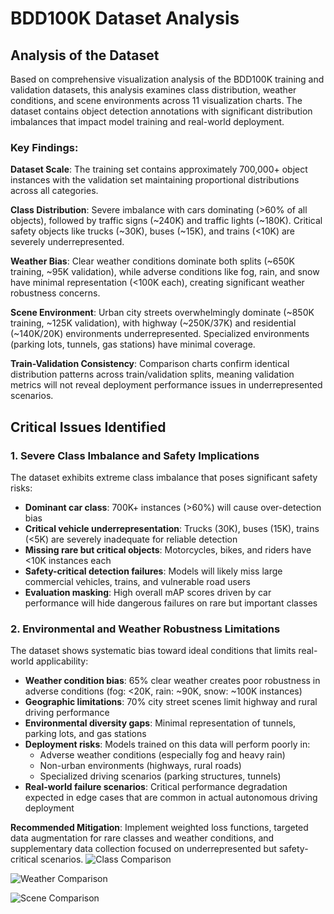 # BDD100K Dataset Analysis

## Analysis of the Dataset

Based on comprehensive visualization analysis of the BDD100K training and validation datasets, this analysis examines class distribution, weather conditions, and scene environments across 11 visualization charts. The dataset contains object detection annotations with significant distribution imbalances that impact model training and real-world deployment.

### Key Findings:

**Dataset Scale**: The training set contains approximately 700,000+ object instances with the validation set maintaining proportional distributions across all categories.

**Class Distribution**: Severe imbalance with cars dominating (>60% of all objects), followed by traffic signs (~240K) and traffic lights (~180K). Critical safety objects like trucks (~30K), buses (~15K), and trains (<10K) are severely underrepresented.

**Weather Bias**: Clear weather conditions dominate both splits (~650K training, ~95K validation), while adverse conditions like fog, rain, and snow have minimal representation (<100K each), creating significant weather robustness concerns.

**Scene Environment**: Urban city streets overwhelmingly dominate (~850K training, ~125K validation), with highway (~250K/37K) and residential (~140K/20K) environments underrepresented. Specialized environments (parking lots, tunnels, gas stations) have minimal coverage.

**Train-Validation Consistency**: Comparison charts confirm identical distribution patterns across train/validation splits, meaning validation metrics will not reveal deployment performance issues in underrepresented scenarios.

## Critical Issues Identified

### 1. **Severe Class Imbalance and Safety Implications**

The dataset exhibits extreme class imbalance that poses significant safety risks:

- **Dominant car class**: 700K+ instances (>60%) will cause over-detection bias
- **Critical vehicle underrepresentation**: Trucks (30K), buses (15K), trains (<5K) are severely inadequate for reliable detection
- **Missing rare but critical objects**: Motorcycles, bikes, and riders have <10K instances each
- **Safety-critical detection failures**: Models will likely miss large commercial vehicles, trains, and vulnerable road users
- **Evaluation masking**: High overall mAP scores driven by car performance will hide dangerous failures on rare but important classes


### 2. **Environmental and Weather Robustness Limitations**

The dataset shows systematic bias toward ideal conditions that limits real-world applicability:

- **Weather condition bias**: 65% clear weather creates poor robustness in adverse conditions (fog: <20K, rain: ~90K, snow: ~100K instances)
- **Geographic limitations**: 70% city street scenes limit highway and rural driving performance
- **Environmental diversity gaps**: Minimal representation of tunnels, parking lots, and gas stations
- **Deployment risks**: Models trained on this data will perform poorly in:
    - Adverse weather conditions (especially fog and heavy rain)
    - Non-urban environments (highways, rural roads)
    - Specialized driving scenarios (parking structures, tunnels)
- **Real-world failure scenarios**: Critical performance degradation expected in edge cases that are common in actual autonomous driving deployment

**Recommended Mitigation**: Implement weighted loss functions, targeted data augmentation for rare classes and weather conditions, and supplementary data collection focused on underrepresented but safety-critical scenarios.
![Class Comparison](/output/class_comparison.jpg)

![Weather Comparison](output/weather_comparison.jpg)

![Scene Comparison](output/scene_comparison.jpg)
